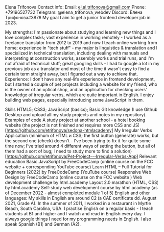 Elena Trifonova
Contact info:
Email: el.al.trifonova@gmail.com
Phone: +79196527732
Telegram: @elena_trifonova_webdev
Discord: Елена Трифонова#3878
My goal
I aim to get a junior frontend developer job in 2023.

My strengths:
I'm passionate about studying and learning new things and I love complex tasks;
vast experience in working remotely - I worked as a freelance translator from 2012 to 2019 and now I teach online working from home;
experience in "tech stuff" - my major is linguistics & translation and I specialized in technical translation, including dealing with manuals and interpreting at construction works, assembly works and trial runs, and I'm not afraid of technical stuff;
great googling skills - I had to google a lot in my previous job as a translator and most of the time it wasn't easy to find a certain term straight away, but I figured out a way to achieve that.
Experience:
I don't have any real-life experience in frontend development, but I started a couple of pet projects including a website for my friend, who is the owner of an optical shop, and an application for checking users' knowledge of irregular verbs, which are quite important in English. I enjoy building web pages, especially introducing some JavaScript in them.

Skills
HTML5;
CSS3;
JavaScript (basics);
Basic Git knowledge (I use Github Desktop and upload all my study projects and notes in my repository).
Examples of code
A study project at another school - a hotel booking website (the project is not finished and requires more CSS and JS) [https://github.com/etrifonova/sedona-htmlacademy]
My Irregular Verbs Application (minimum of HTML и CSS; the first button (generate) works, but the second one (check) doesn't - I've been trying to fix it for quite some time now; I've tried around 4 different ways of setting the button, but all of them had a sort of bug; I need to study more to find a solution) [https://github.com/etrifonova/Pet-Project---Irregular-Verbs-App]
Relevant education
Basic JavaScript by FreeCodeCamp (online course on the FCC website + corresponding YouTube course)
Learn HTML – Full Tutorial for Beginners (2022) by FreeCodeCamp (YouTube course)
Responsive Web Design by FreeCodeCamp (online course on the FCC website )
Web development challenge by html.academy
Layout 2.0 marathon (HTML, CSS) by html.academy
Self-study web development course by html.academy (as of December 2022 - almost completed module 1 of 5)
English and other languages:
My skills in English are around C2 (a CAE certificate dd. August 2021, Grade A).
In the summer of 2011, I worked in a restaurant in Myrtle Beach, South Carolina, USA.
I practise English on a regular basis - I teach students at B1 and higher and I watch and read in English every day.
I always google things I need for my programming needs in English.
I also speak Spanish (B1) and German (A2).
